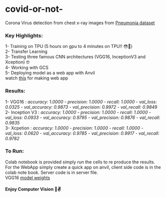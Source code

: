 # covid-or-not-
Corona Virus detection from chest x-ray images from [Pneumonia dataset](https://www.kaggle.com/paultimothymooney/chest-xray-pneumonia "kaggel dataset")<br/>

### Key Highlights:
1- Training on TPU (5 hours on gpu to 4 minutes on TPU!! 😳🤯)<br/>
2- Transfer Learning <br/>
3- Testing three famous CNN architectures (VGG16, InceptionV3 and Xception) 🤓 <br/>
4- Working with GCS <br/>
5- Deploying model as a web app with Anvil<br/>
   watch [this](https://www.youtube.com/watch?v=yh0B4HjQxOU&t=58s "anvil intro & tutorial") for making web app <br/>

### Results:
1- VGG16 : *accuracy: 1.0000 - precision: 1.0000 - recall: 1.0000 - val_loss: 0.0325 - val_accuracy: 0.9873 - val_precision: 0.9972 - val_recall: 0.9849*<br/>
2- Inception V3 : *accuracy: 1.0000 - precision: 1.0000 - recall: 1.0000 - val_loss: 0.0933 - val_accuracy: 0.9795 - val_precision: 0.9876 - val_recall: 0.9835*<br/>
3- Xcpetion : *accuracy: 1.0000 - precision: 1.0000 - recall: 1.0000 - val_loss: 0.0620 - val_accuracy: 0.9785 - val_precision: 0.9917 - val_recall: 0.9782*<br/>

### To Run:
Colab notebook is provided simply run the cells to re produce the results. <br/>
For the WebApp simply create a quick app on anvil, client side code is in the colab note book. Server code is in server file. <br/>
VGG16 [model weights](https://drive.google.com/file/d/1EaojfSMs9L2o4P2_9nMFQ8Dr-5Ce-DlL/view?usp=sharing "pre-trained model weights") 
<br/>

#### Enjoy Computer Vision 🥂✌️

